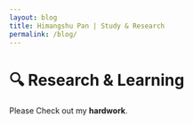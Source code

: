```yaml
---
layout: blog
title: Himangshu Pan | Study & Research
permalink: /blog/
---
```


# 🔍 Research & Learning

Please Check out my **hardwork**.
